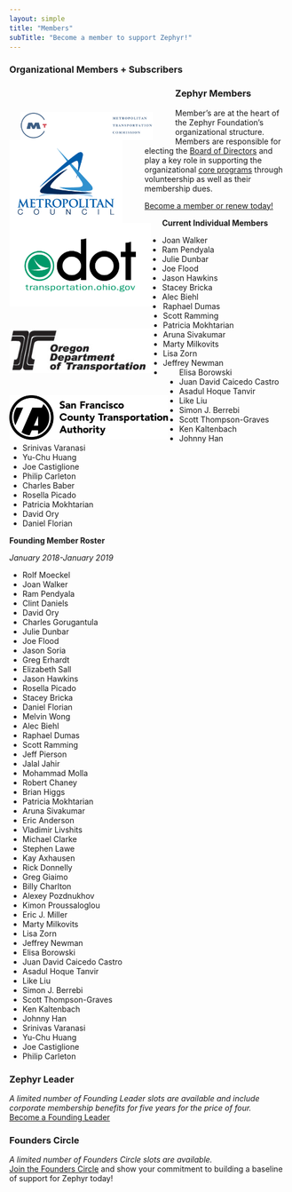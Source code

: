```yaml
---
layout: simple
title: "Members"
subTitle: "Become a member to support Zephyr!"
---
```

### Organizational Members + Subscribers
<div class = "row">
<img src="/img/logos/MTC-logo.png" height="50px" style="float:left; margin-left:20px; margin-top: 50px; margin-right:40px;" />
<img src="/img/logos/MetCouncil-logo.jpg" height="150px" style="float:left; margin-right:40px;" />
<img src="/img/logos/ODOT-logo.PNG" height="150px" style="float:left; margin-right:20px;" />
<img src="/img/logos/OregonDOT.jpg" height="80px" style="float:left; margin-right:20px; margin-top: 40px;" />
<img src="/img/logos/sfcta.png" height="80px" style="float:left; margin-right:20px; margin-top: 40px;" />
</div>

### Zephyr Members
Member’s are at the heart of the Zephyr Foundation’s organizational structure.  Members are responsible for electing the [Board of Directors](/leadership) and play a key role in supporting the organizational [core programs](/programs) through volunteership as well as their membership dues.

[Become a member or renew today!](/membership)

**Current Individual Members**
  
 * Joan Walker
 * Ram Pendyala
 * Julie Dunbar
 * Joe Flood
 * Jason Hawkins  
 * Stacey Bricka  
 * Alec Biehl   
 * Raphael Dumas  
 * Scott Ramming  
 * Patricia Mokhtarian  
 * Aruna Sivakumar  
 * Marty Milkovits  
 * Lisa Zorn  
 * Jeffrey Newman  
 * Elisa Borowski  
 * Juan David Caicedo Castro 
 * Asadul Hoque Tanvir 
 * Like Liu   
 * Simon J. Berrebi   
 * Scott Thompson-Graves 
 * Ken Kaltenbach  
 * Johnny Han  
 * Srinivas Varanasi  
 * Yu-Chu Huang 
 * Joe Castiglione
 * Philip Carleton
 * Charles Baber
 * Rosella Picado 
 * Patricia Mokhtarian  
 * David Ory  
 * Daniel Florian

**Founding Member Roster**

*January 2018-January 2019*

 * Rolf Moeckel   
 * Joan Walker
 * Ram Pendyala
 * Clint Daniels
 * David Ory
 * Charles Gorugantula
 * Julie Dunbar
 * Joe Flood
 * Jason Soria
 * Greg Erhardt
 * Elizabeth Sall  
 * Jason Hawkins  
 * Rosella Picado  
 * Stacey Bricka  
 * Daniel Florian 
 * Melvin Wong  
 * Alec Biehl   
 * Raphael Dumas  
 * Scott Ramming  
 * Jeff Pierson  
 * Jalal Jahir  
 * Mohammad Molla  
 * Robert Chaney
 * Brian Higgs 
 * Patricia Mokhtarian  
 * Aruna Sivakumar  
 * Eric Anderson  
 * Vladimir Livshits  
 * Michael Clarke  
 * Stephen Lawe  
 * Kay Axhausen  
 * Rick Donnelly  
 * Greg Giaimo  
 * Billy Charlton  
 * Alexey Pozdnukhov   
 * Kimon Proussaloglou 
 * Eric J. Miller  
 * Marty Milkovits  
 * Lisa Zorn  
 * Jeffrey Newman  
 * Elisa Borowski  
 * Juan David Caicedo Castro 
 * Asadul Hoque Tanvir 
 * Like Liu   
 * Simon J. Berrebi   
 * Scott Thompson-Graves 
 * Ken Kaltenbach  
 * Johnny Han  
 * Srinivas Varanasi  
 * Yu-Chu Huang 
 * Joe Castiglione
 * Philip Carleton
 
### Zephyr Leader
*A limited number of Founding Leader slots are available and include corporate membership benefits for five years for the price of four.*  
[Become a Founding Leader](/sponsor)

### Founders Circle
*A limited number of Founders Circle slots are available.*  
[Join the Founders Circle](/sponsor) and show your commitment to building a baseline of support for Zephyr today!
  
